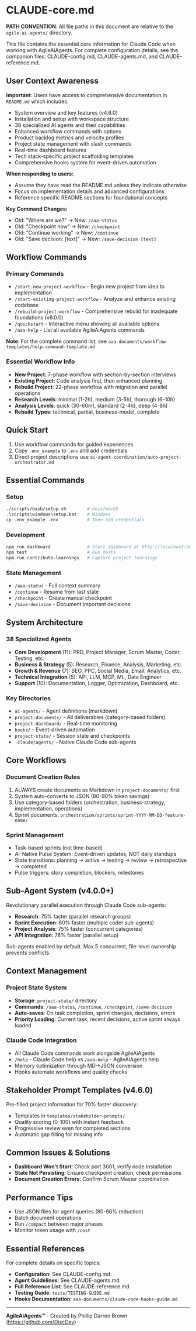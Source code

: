 # CLAUDE-core.md

**PATH CONVENTION**: All file paths in this document are relative to the `agile-ai-agents/` directory.

This file contains the essential core information for Claude Code when working with AgileAiAgents. For complete configuration details, see the companion files: CLAUDE-config.md, CLAUDE-agents.md, and CLAUDE-reference.md.

## User Context Awareness

**Important**: Users have access to comprehensive documentation in `README.md` which includes:
- System overview and key features (v4.6.0)
- Installation and setup with workspace structure
- 38 specialized AI agents and their capabilities
- Enhanced workflow commands with options
- Product backlog metrics and velocity profiles
- Project state management with slash commands
- Real-time dashboard features
- Tech stack-specific project scaffolding templates
- Comprehensive hooks system for event-driven automation

**When responding to users:**
- Assume they have read the README.md unless they indicate otherwise
- Focus on implementation details and advanced configurations
- Reference specific README sections for foundational concepts

**Key Command Changes:**
- Old: "Where are we?" → New: `/aaa-status`
- Old: "Checkpoint now" → New: `/checkpoint`
- Old: "Continue working" → New: `/continue`
- Old: "Save decision: [text]" → New: `/save-decision [text]`

## Workflow Commands

### Primary Commands
- `/start-new-project-workflow` - Begin new project from idea to implementation
- `/start-existing-project-workflow` - Analyze and enhance existing codebase
- `/rebuild-project-workflow` - Comprehensive rebuild for inadequate foundations (v6.0.0)
- `/quickstart` - Interactive menu showing all available options
- `/aaa-help` - List all available AgileAiAgents commands

**Note**: For the complete command list, see `aaa-documents/workflow-templates/help-command-template.md`

### Essential Workflow Info
- **New Project**: 7-phase workflow with section-by-section interviews
- **Existing Project**: Code analysis first, then enhanced planning
- **Rebuild Project**: 22-phase workflow with migration and parallel operations
- **Research Levels**: minimal (1-2h), medium (3-5h), thorough (6-10h)
- **Analysis Levels**: quick (30-60m), standard (2-4h), deep (4-8h)
- **Rebuild Types**: technical, partial, business-model, complete

## Quick Start

1. Use workflow commands for guided experiences
2. Copy `.env_example` to `.env` and add credentials
3. Direct project descriptions use `ai-agent-coordination/auto-project-orchestrator.md`

## Essential Commands

### Setup
```bash
./scripts/bash/setup.sh        # Unix/macOS
.\scripts\windows\setup.bat    # Windows
cp .env_example .env           # Then add credentials
```

### Development
```bash
npm run dashboard              # Start dashboard at http://localhost:3001
npm test                       # Run tests
npm run contribute-learnings   # Capture project learnings
```

### State Management
- `/aaa-status` - Full context summary
- `/continue` - Resume from last state
- `/checkpoint` - Create manual checkpoint
- `/save-decision` - Document important decisions

## System Architecture

### 38 Specialized Agents
- **Core Development** (11): PRD, Project Manager, Scrum Master, Coder, Testing, etc.
- **Business & Strategy** (5): Research, Finance, Analysis, Marketing, etc.
- **Growth & Revenue** (7): SEO, PPC, Social Media, Email, Analytics, etc.
- **Technical Integration** (5): API, LLM, MCP, ML, Data Engineer
- **Support** (10): Documentation, Logger, Optimization, Dashboard, etc.

### Key Directories
- `ai-agents/` - Agent definitions (markdown)
- `project-documents/` - All deliverables (category-based folders)
- `project-dashboard/` - Real-time monitoring
- `hooks/` - Event-driven automation
- `project-state/` - Session state and checkpoints
- `.claude/agents/` - Native Claude Code sub-agents

## Core Workflows

### Document Creation Rules
1. ALWAYS create documents as Markdown in `project-documents/` first
2. System auto-converts to JSON (80-90% token savings)
3. Use category-based folders (orchestration, business-strategy, implementation, operations)
4. Sprint documents: `orchestration/sprints/sprint-YYYY-MM-DD-feature-name/`

### Sprint Management
- Task-based sprints (not time-based)
- AI-Native Pulse System: Event-driven updates, NOT daily standups
- State transitions: planning → active → testing → review → retrospective → completed
- Pulse triggers: story completion, blockers, milestones

## Sub-Agent System (v4.0.0+)

Revolutionary parallel execution through Claude Code sub-agents:
- **Research**: 75% faster (parallel research groups)
- **Sprint Execution**: 60% faster (multiple coder sub-agents)
- **Project Analysis**: 75% faster (concurrent categories)
- **API Integration**: 78% faster (parallel setup)

Sub-agents enabled by default. Max 5 concurrent, file-level ownership prevents conflicts.

## Context Management

### Project State System
- **Storage**: `project-state/` directory
- **Commands**: `/aaa-status`, `/continue`, `/checkpoint`, `/save-decision`
- **Auto-saves**: On task completion, sprint changes, decisions, errors
- **Priority Loading**: Current task, recent decisions, active sprint always loaded

### Claude Code Integration
- All Claude Code commands work alongside AgileAiAgents
- `/help` - Claude Code help vs `/aaa-help` - AgileAiAgents help
- Memory optimization through MD→JSON conversion
- Hooks automate workflows and quality checks

## Stakeholder Prompt Templates (v4.6.0)

Pre-filled project information for 70% faster discovery:
- Templates in `templates/stakeholder-prompts/`
- Quality scoring (0-100) with instant feedback
- Progressive review even for completed sections
- Automatic gap filling for missing info

## Common Issues & Solutions

- **Dashboard Won't Start**: Check port 3001, verify node installation
- **State Not Persisting**: Ensure checkpoint creation, check permissions
- **Document Creation Errors**: Confirm Scrum Master coordination

## Performance Tips

- Use JSON files for agent queries (80-90% reduction)
- Batch document operations
- Run `/compact` between major phases
- Monitor token usage with `/cost`

## Essential References

For complete details on specific topics:
- **Configuration**: See CLAUDE-config.md
- **Agent Guidelines**: See CLAUDE-agents.md
- **Full Reference List**: See CLAUDE-reference.md
- **Testing Guide**: `tests/TESTING-GUIDE.md`
- **Hooks Documentation**: `aaa-documents/claude-code-hooks-guide.md`

---

**AgileAiAgents™** - Created by Phillip Darren Brown (https://github.com/DiscDev)